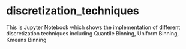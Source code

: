 # discretization_techniques
This is Jupyter Notebook which shows the implementation of different discretization techniques including Quantile Binning, Uniform Binning, Kmeans Binning
